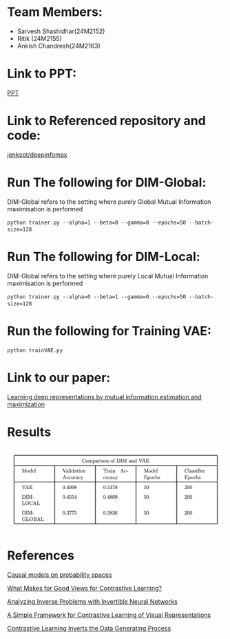 # Team Members:

* Sarvesh Shashidhar(24M2152)
* Ritik (24M2155)
* Ankish Chandresh(24M2163)


# Link to PPT:
[PPT](https://docs.google.com/presentation/d/1i76XOqfET12ESHSeBRUYs8PvtjG_VNKU/edit?usp=sharing&ouid=114934814575753620379&rtpof=true&sd=true)

# Link to Referenced repository and code:
[jenkspt/deepinfomax](https://github.com/jenkspt/deepinfomax/tree/master)


# Run The following for DIM-Global:
DIM-Global refers to the setting where purely Global Mutual Information maximisation is performed
```
python trainer.py --alpha=1 --beta=0 --gamma=0 --epochs=50 --batch-size=128
```
# Run The following for DIM-Local:
DIM-Global refers to the setting where purely Local Mutual Information maximisation is performed
```
python trainer.py --alpha=0 --beta=1 --gamma=0 --epochs=50 --batch-size=128
```
# Run the following for Training VAE:
```
python trainVAE.py
```
# Link to our paper:
[Learning deep representations by mutual information estimation and maximization](https://arxiv.org/pdf/1808.06670)
# Results
![results](results.png)
# References
[Causal models on probability spaces](https://arxiv.org/abs/1907.01672)

[What Makes for Good Views for Contrastive Learning?](https://arxiv.org/abs/2005.10243)

[Analyzing Inverse Problems with Invertible Neural Networks](https://arxiv.org/abs/1808.04730)

[A Simple Framework for Contrastive Learning of Visual Representations](https://arxiv.org/abs/2002.05709)

[Contrastive Learning Inverts the Data Generating Process](https://arxiv.org/abs/2102.08850)


